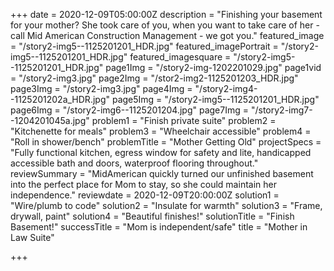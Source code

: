 +++
date = 2020-12-09T05:00:00Z
description = "Finishing your basement for your mother?  She took care of you, when you want to take care of her - call Mid American Construction Management - we got you."
featured_image = "/story2-img5--1125201201_HDR.jpg"
featured_imagePortrait = "/story2-img5--1125201201_HDR.jpg"
featured_imagesquare = "/story2-img5--1125201201_HDR.jpg"
page1Img = "/story2-img-1202201029.jpg"
page1vid = "/story2-img3.jpg"
page2Img = "/stor2-img2-1125201203_HDR.jpg"
page3Img = "/story2-img3.jpg"
page4Img = "/story2-img4--1125201202a_HDR.jpg"
page5Img = "/story2-img5--1125201201_HDR.jpg"
page6Img = "/story2-img6--1125201204.jpg"
page7Img = "/story2-img7--1204201045a.jpg"
problem1 = "Finish private suite"
problem2 = "Kitchenette for meals"
problem3 = "Wheelchair accessible"
problem4 = "Roll in shower/bench"
problemTitle = "Mother Getting Old"
projectSpecs = "Fully functional kitchen, egress window for safety and lite, handicapped accessible bath and doors, waterproof flooring throughout."
reviewSummary = "MidAmerican quickly turned our unfinished basement into the perfect place for Mom to stay, so she could maintain her independence."
reviewdate = 2020-12-09T20:00:00Z
solution1 = "Wire/plumb to code"
solution2 = "Insulate for warmth"
solution3 = "Frame, drywall, paint"
solution4 = "Beautiful finishes!"
solutionTitle = "Finish Basement!"
successTitle = "Mom is independent/safe"
title = "Mother in Law Suite"

+++
